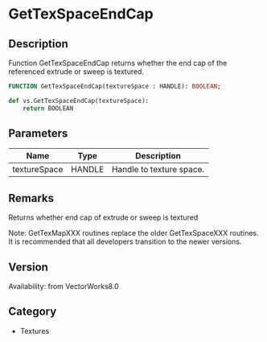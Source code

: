 # GetTexSpaceEndCap

## Description
Function GetTexSpaceEndCap returns whether the end cap of the referenced extrude or sweep is textured.

```pascal
FUNCTION GetTexSpaceEndCap(textureSpace : HANDLE): BOOLEAN;
```

```python
def vs.GetTexSpaceEndCap(textureSpace):
    return BOOLEAN
```

## Parameters
|Name|Type|Description|
|---|---|---|
|textureSpace|HANDLE|Handle to texture space.|

## Remarks
Returns whether end cap of extrude or sweep is textured

Note: GetTexMapXXX routines replace the older GetTexSpaceXXX routines.  It is recommended that all developers transition to the newer versions.

## Version
Availability: from VectorWorks8.0

## Category
* Textures

